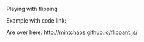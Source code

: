 Playing with flipping

Example with code link:

Are over here: http://mintchaos.github.io/flippant.js/


